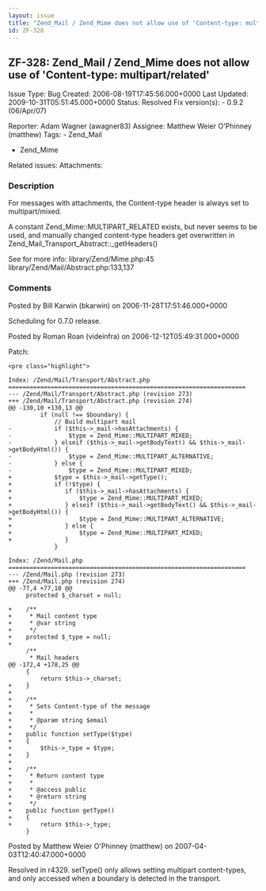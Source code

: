 ```yaml
---
layout: issue
title: "Zend_Mail / Zend_Mime does not allow use of 'Content-type: multipart/related'"
id: ZF-328
---
```


ZF-328: Zend\_Mail / Zend\_Mime does not allow use of 'Content-type: multipart/related'
---------------------------------------------------------------------------------------

 Issue Type: Bug Created: 2006-08-19T17:45:56.000+0000 Last Updated: 2009-10-31T05:51:45.000+0000 Status: Resolved Fix version(s): - 0.9.2 (06/Apr/07)
 
 Reporter:  Adam Wagner (awagner83)  Assignee:  Matthew Weier O'Phinney (matthew)  Tags: - Zend\_Mail
- Zend\_Mime
 
 Related issues: 
 Attachments: 
### Description

For messages with attachments, the Content-type header is always set to multipart/mixed.

A constant Zend\_Mime::MULTIPART\_RELATED exists, but never seems to be used, and manually changed content-type headers get overwritten in Zend\_Mail\_Transport\_Abstract::\_getHeaders()

See for more info: library/Zend/Mime.php:45 library/Zend/Mail/Abstract.php:133,137

 

 

### Comments

Posted by Bill Karwin (bkarwin) on 2006-11-28T17:51:46.000+0000

Scheduling for 0.7.0 release.

 

 

Posted by Roman Roan (videinfra) on 2006-12-12T05:49:31.000+0000

Patch:

 
    <pre class="highlight">
    
    Index: /Zend/Mail/Transport/Abstract.php
    ===================================================================
    --- /Zend/Mail/Transport/Abstract.php (revision 273)
    +++ /Zend/Mail/Transport/Abstract.php (revision 274)
    @@ -130,10 +130,13 @@
             if (null !== $boundary) {
                 // Build multipart mail
    -            if ($this->_mail->hasAttachments) {
    -                $type = Zend_Mime::MULTIPART_MIXED;
    -            } elseif ($this->_mail->getBodyText() && $this->_mail->getBodyHtml()) {
    -                $type = Zend_Mime::MULTIPART_ALTERNATIVE;
    -            } else {
    -                $type = Zend_Mime::MULTIPART_MIXED;
    +            $type = $this->_mail->getType();
    +            if (!$type) {
    +               if ($this->_mail->hasAttachments) {
    +                   $type = Zend_Mime::MULTIPART_MIXED;
    +               } elseif ($this->_mail->getBodyText() && $this->_mail->getBodyHtml()) {
    +                   $type = Zend_Mime::MULTIPART_ALTERNATIVE;
    +               } else {
    +                   $type = Zend_Mime::MULTIPART_MIXED;
    +               }
                 }
     
    Index: /Zend/Mail.php
    ===================================================================
    --- /Zend/Mail.php (revision 273)
    +++ /Zend/Mail.php (revision 274)
    @@ -77,4 +77,10 @@
         protected $_charset = null;
     
    +    /**
    +     * Mail content type
    +     * @var string
    +     */
    +    protected $_type = null;
    +
         /**
          * Mail headers
    @@ -172,4 +178,25 @@
         {
             return $this->_charset;
    +    }
    +
    +    /**
    +     * Sets Content-type of the message
    +     *
    +     * @param string $email
    +     */
    +    public function setType($type)
    +    {
    +        $this->_type = $type;
    +    }
    +
    +    /**
    +     * Return content type
    +     * 
    +     * @access public
    +     * @return string
    +     */
    +    public function getType()
    +    {
    +        return $this->_type;
         }
     
    


 

 

Posted by Matthew Weier O'Phinney (matthew) on 2007-04-03T12:40:47.000+0000

Resolved in r4329. setType() only allows setting multipart content-types, and only accessed when a boundary is detected in the transport.

 

 